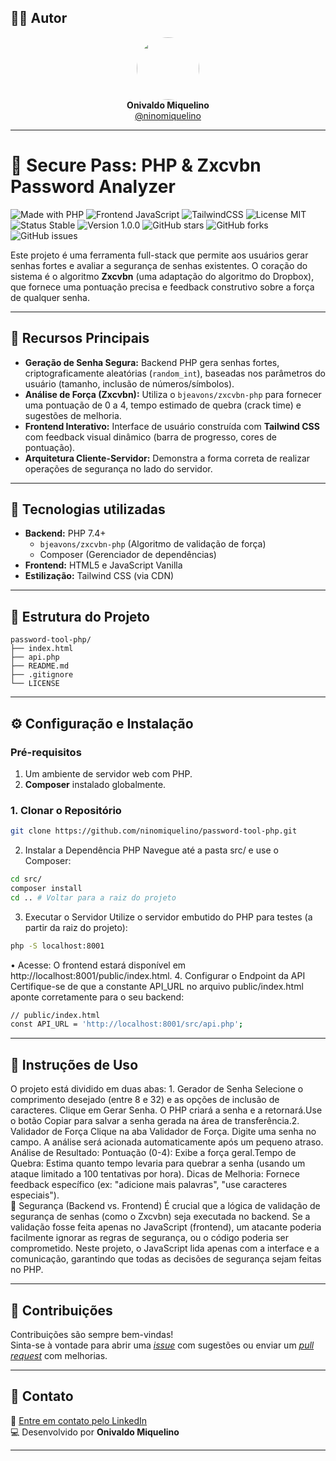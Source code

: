 ## 👨‍💻 Autor

<div align="center">
  <img src="https://avatars.githubusercontent.com/ninomiquelino" width="100" height="100" style="border-radius: 50%">
  <br>
  <strong>Onivaldo Miquelino</strong>
  <br>
  <a href="https://github.com/ninomiquelino">@ninomiquelino</a>
</div>

---

# 🔐 Secure Pass: PHP & Zxcvbn Password Analyzer

![Made with PHP](https://img.shields.io/badge/PHP-777BB4?logo=php&logoColor=white)
![Frontend JavaScript](https://img.shields.io/badge/Frontend-JavaScript-F7DF1E?logo=javascript&logoColor=black)
![TailwindCSS](https://img.shields.io/badge/TailwindCSS-38B2AC?logo=tailwindcss&logoColor=white)
![License MIT](https://img.shields.io/badge/License-MIT-green)
![Status Stable](https://img.shields.io/badge/Status-Stable-success)
![Version 1.0.0](https://img.shields.io/badge/Version-1.0.0-blue)
![GitHub stars](https://img.shields.io/github/stars/NinoMiquelino/password-tool-php?style=social)
![GitHub forks](https://img.shields.io/github/forks/NinoMiquelino/password-tool-php?style=social)
![GitHub issues](https://img.shields.io/github/issues/NinoMiquelino/password-tool-php)

Este projeto é uma ferramenta full-stack que permite aos usuários gerar senhas fortes e avaliar a segurança de senhas existentes. O coração do sistema é o algoritmo **Zxcvbn** (uma adaptação do algoritmo do Dropbox), que fornece uma pontuação precisa e feedback construtivo sobre a força de qualquer senha.

---

## 🌟 Recursos Principais

* **Geração de Senha Segura:** Backend PHP gera senhas fortes, criptograficamente aleatórias (`random_int`), baseadas nos parâmetros do usuário (tamanho, inclusão de números/símbolos).
* **Análise de Força (Zxcvbn):** Utiliza o `bjeavons/zxcvbn-php` para fornecer uma pontuação de 0 a 4, tempo estimado de quebra (crack time) e sugestões de melhoria.
* **Frontend Interativo:** Interface de usuário construída com **Tailwind CSS** com feedback visual dinâmico (barra de progresso, cores de pontuação).
* **Arquitetura Cliente-Servidor:** Demonstra a forma correta de realizar operações de segurança no lado do servidor.

---

## 🧠 Tecnologias utilizadas

* **Backend:** PHP 7.4+
    * `bjeavons/zxcvbn-php` (Algoritmo de validação de força)
    * Composer (Gerenciador de dependências)
* **Frontend:** HTML5 e JavaScript Vanilla
* **Estilização:** Tailwind CSS (via CDN)

--- 
## 🧩 Estrutura do Projeto

```
password-tool-php/
├── index.html
├── api.php
├── README.md
├── .gitignore
└── LICENSE
```
---


## ⚙️ Configuração e Instalação

### Pré-requisitos

1.  Um ambiente de servidor web com PHP.
2.  **Composer** instalado globalmente.

### 1. Clonar o Repositório

```bash
git clone https://github.com/ninomiquelino/password-tool-php.git
```

2. Instalar a Dependência PHP
​Navegue até a pasta src/ e use o Composer:

```bash
cd src/
composer install
cd .. # Voltar para a raiz do projeto
```

3. Executar o Servidor
​Utilize o servidor embutido do PHP para testes (a partir da raiz do projeto):

```bash
php -S localhost:8001
```

​• Acesse: O frontend estará disponível em http://localhost:8001/public/index.html.
​4. Configurar o Endpoint da API
​Certifique-se de que a constante API_URL no arquivo public/index.html aponte corretamente para o seu backend:

```bash
// public/index.html
const API_URL = 'http://localhost:8001/src/api.php'; 
```
---

## 📝 Instruções de Uso

​O projeto está dividido em duas abas:
​1. Gerador de Senha
​Selecione o comprimento desejado (entre 8 e 32) e as opções de inclusão de caracteres.
​Clique em Gerar Senha. O PHP criará a senha e a retornará.
​Use o botão Copiar para salvar a senha gerada na área de transferência.
​2. Validador de Força
​Clique na aba Validador de Força.
​Digite uma senha no campo. A análise será acionada automaticamente após um pequeno atraso.
​Análise de Resultado:
​Pontuação (0-4): Exibe a força geral.
​Tempo de Quebra: Estima quanto tempo levaria para quebrar a senha (usando um ataque limitado a 100 tentativas por hora).
​Dicas de Melhoria: Fornece feedback específico (ex: "adicione mais palavras", "use caracteres especiais").
​<br>
🛑 Segurança (Backend vs. Frontend)
​É crucial que a lógica de validação de segurança de senhas (como o Zxcvbn) seja executada no backend. Se a validação fosse feita apenas no JavaScript (frontend), um atacante poderia facilmente ignorar as regras de segurança, ou o código poderia ser comprometido.
​Neste projeto, o JavaScript lida apenas com a interface e a comunicação, garantindo que todas as decisões de segurança sejam feitas no PHP.

---

## 🤝 Contribuições
Contribuições são sempre bem-vindas!  
Sinta-se à vontade para abrir uma [*issue*](https://github.com/NinoMiquelino/password-tool-php/issues) com sugestões ou enviar um [*pull request*](https://github.com/NinoMiquelino/password-tool-php/pulls) com melhorias.

---

## 💬 Contato
📧 [Entre em contato pelo LinkedIn](https://www.linkedin.com/in/onivaldomiquelino/)  
💻 Desenvolvido por **Onivaldo Miquelino**

---
